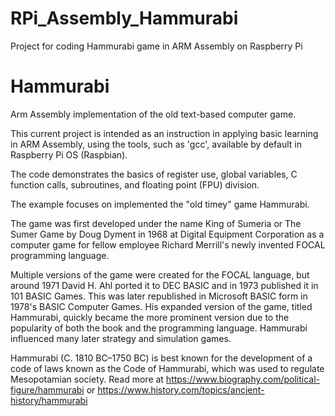 # RPi_Assembly_Hammurabi
Project for coding Hammurabi game in ARM Assembly on Raspberry Pi

# Hammurabi
Arm Assembly implementation of the old text-based computer game.

This current project is intended as an instruction in applying basic learning in ARM Assembly, using the tools, such as 'gcc', available by default in Raspberry Pi OS (Raspbian).

The code demonstrates the basics of register use, global variables, C function calls, subroutines, and floating point (FPU) division.

The example focuses on implemented the "old timey" game Hammurabi.

The game was first developed under the name King of Sumeria or The Sumer Game by Doug Dyment in 1968 at Digital Equipment Corporation as a computer game for fellow employee Richard Merrill's newly invented FOCAL programming language.

Multiple versions of the game were created for the FOCAL language, but around 1971 David H. Ahl ported it to DEC BASIC and in 1973 published it in 101 BASIC Games. This was later republished in Microsoft BASIC form in 1978's BASIC Computer Games. His expanded version of the game, titled Hammurabi, quickly became the more prominent version due to the popularity of both the book and the programming language. Hammurabi influenced many later strategy and simulation games.

Hammurabi (C. 1810 BC–1750 BC) is best known for the development of a code of laws known as the Code of Hammurabi, which was used to regulate Mesopotamian society.  Read more at https://www.biography.com/political-figure/hammurabi or https://www.history.com/topics/ancient-history/hammurabi 

